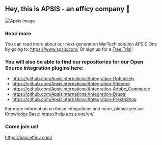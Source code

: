 ## Hey, this is APSIS - an efficy company 👋

![Apsis Image](https://mb.cision.com/Public/2686/3402836/a3f67cb44d809308_800x800ar.png)

### Read more
You can read more about our next-generation MarTech solution APSIS One by going to: https://www.apsis.com/
Or sign up for a [Free Trial](https://www.apsis.com/free-trial)!

### You will also be able to find our repositories for our Open Source integration plugins here:
- https://github.com/ApsisInternational/Integration-Optimizely
- https://github.com/ApsisInternational/Integration-Sitecore
- https://github.com/ApsisInternational/Integration-Adobe_Commerce
- https://github.com/ApsisInternational/Integration-Drupal
- https://github.com/ApsisInternational/Integration-PrestaShop

For more information on these integrations and more, please see our Knowledge Base:
https://help.apsis.one/en/

### Come join us!
https://jobs.efficy.com/
